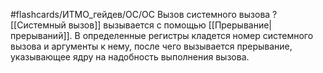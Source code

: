#flashcards/ИТМО_гейдев/ОС/ОС 
Вызов системного вызова
?
[[Системный вызов]] вызывается с помощью [[Прерывание|прерываний]]. В определенные регистры кладется номер системного вызова и аргументы к нему, после чего вызывается прерывание, указывающее ядру на надобность выполнения вызова.